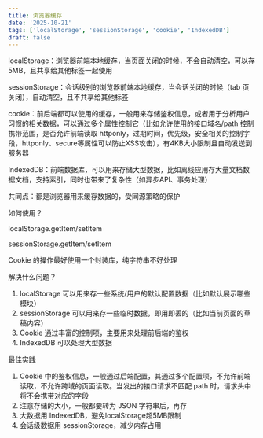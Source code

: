 ```yaml
---
title: 浏览器缓存
date: '2025-10-21'
tags: ['localStorage', 'sessionStorage', 'cookie', 'IndexedDB']
draft: false
---
```


localStorage：浏览器前端本地缓存，当页面关闭的时候，不会自动清空，可以存 5MB，且共享给其他标签一起使用

sessionStorage：会话级别的浏览器前端本地缓存，当会话关闭的时候（tab 页关闭），自动清空，且不共享给其他标签

cookie：前后端都可以使用的缓存，一般用来存储鉴权信息，或者用于分析用户习惯的相关数据，可以通过多个属性控制它（比如允许使用的接口域名/path 控制携带范围，是否允许前端读取 httponly，过期时间，优先级，安全相关的控制字段，httponly、secure等属性可以防止XSS攻击），有4KB大小限制且自动发送到服务器

IndexedDB：前端数据库，可以用来存储大型数据，比如离线应用存大量文档数据文档，支持索引，同时也带来了复杂性（如异步API、事务处理）

共同点：都是浏览器用来缓存数据的，受同源策略的保护

如何使用？

localStorage.getItem/setItem

sessionStorage.getItem/setItem

Cookie 的操作最好使用一个封装库，纯字符串不好处理

解决什么问题？

1. localStorage 可以用来存一些系统/用户的默认配置数据（比如默认展示哪些模块）
2. sessionStorage 可以用来存一些临时数据，即用即丢的（比如当前页面的草稿内容）
3. Cookie 通过丰富的控制项，主要用来处理前后端的鉴权
4. IndexedDB 可以处理大型数据

最佳实践

1. Cookie 中的鉴权信息，一般通过后端配置，其通过多个配置项，不允许前端读取，不允许跨域的页面读取。当发出的接口请求不匹配 path 时，请求头中将不会携带对应的字段
2. 注意存储的大小，一般都要转为 JSON 字符串后，再存
3. 大数据用 IndexedDB，避免localStorage超5MB限制
4. 会话级数据用 sessionStorage，减少内存占用
